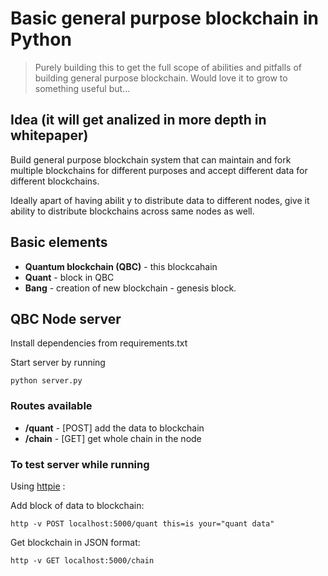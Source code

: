 # Basic general purpose blockchain in Python

> Purely building this to get the full scope of abilities and pitfalls of building general purpose blockchain. Would love it to grow to something useful but... 

## Idea (it will get analized in more depth in whitepaper)

Build general purpose blockchain system that can maintain and fork multiple blockchains for different purposes and accept different data for different blockchains.

Ideally apart of having abilit y to distribute data to different nodes, give it ability to distribute blockchains across same nodes as well.

## Basic elements

* **Quantum blockchain (QBC)** - this blockcahain 
* **Quant** - block in QBC
* **Bang** - creation of new blockchain - genesis block.

## QBC Node server

Install dependencies from requirements.txt

Start server by running

```
python server.py
```

### Routes available

* **/quant** - [POST] add the data to blockchain
* **/chain** - [GET] get whole chain in the node

### To test server while running

Using [httpie](https://httpie.org/) :

Add block of data to blockchain:
```
http -v POST localhost:5000/quant this=is your="quant data"
```

Get blockchain in JSON format:
```
http -v GET localhost:5000/chain
```